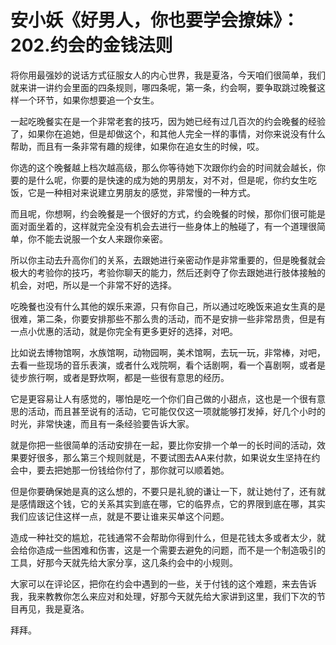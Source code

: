 # 安小妖《好男人，你也要学会撩妹》：202.约会的金钱法则

将你用最强妙的说话方式征服女人的内心世界，我是夏洛，今天咱们很简单，我们就来讲一讲约会里面的四条规则，哪四条呢，第一条，约会啊，要争取跳过晚餐这样一个环节，如果你想要追一个女生。

一起吃晚餐实在是一个非常老套的技巧，因为她已经有过几百次的约会晚餐的经验了，如果你在追她，但是却做这个，和其他人完全一样的事情，对你来说没有什么帮助，而且有一条非常有趣的规律，如果你在追女生的时候，哎。

你选的这个晚餐越上档次越高级，那么你等待她下次跟你约会的时间就会越长，你要的是什么呢，你要的是快速的成为她的男朋友，对不对，但是呢，你约女生吃饭，它是一种相对来说建立男朋友的感觉，非常慢的一种方式。

而且呢，你想啊，约会晚餐是一个很好的方式，约会晚餐的时候，那你们很可能是面对面坐着的，这样就完全没有机会去进行一些身体上的触碰了，有一个道理很简单，你不能去说服一个女人来跟你亲密。

所以你主动去升高你们的关系，去跟她进行亲密动作是非常重要的，但是晚餐就会极大的考验你的技巧，考验你聊天的能力，然后还剥夺了你去跟她进行肢体接触的机会，对吧，所以是一个非常不好的选择。

吃晚餐也没有什么其他的娱乐来源，只有你自己，所以通过吃晚饭来追女生真的是很难，第二条，你要安排那些不那么贵的活动，而不是安排一些非常昂贵，但是有一点小优惠的活动，就是你完全有更多更好的选择，对吧。

比如说去博物馆啊，水族馆啊，动物园啊，美术馆啊，去玩一玩，非常棒，对吧，去看一些现场的音乐表演，或者什么戏院啊，看个话剧啊，看一个喜剧啊，或者是徒步旅行啊，或者是野炊啊，都是一些很有意思的经历。

它是更容易让人有感觉的，哪怕是吃一个你们自己做的小甜点，这也是一个很有意思的活动，而且甚至说有的活动，它可能仅仅这一项就能够打发掉，好几个小时的时光，非常快速，而且有一条经验要告诉大家。

就是你把一些很简单的活动安排在一起，要比你安排一个单一的长时间的活动，效果要好很多，那么第三个规则就是，不要试图去AA来付款，如果说女生坚持在约会中，要去把她那一份钱给你付了，那你就可以顺着她。

但是你要确保她是真的这么想的，不要只是礼貌的谦让一下，就让她付了，还有就是感情跟这个钱，它的关系其实到底在哪，它的临界点，它的界限到底在哪，其实我们应该记住这样一点，就是不要让谁来买单这个问题。

造成一种社交的尴尬，花钱通常不会帮助你得到什么，但是花钱太多或者太少，就会给你造成一些困难和伤害，这是一个需要去避免的问题，而不是一个制造吸引的工具，好那今天就先给大家分享，这几条约会中的小规则。

大家可以在评论区，把你在约会中遇到的一些，关于付钱的这个难题，来去告诉我，我来教教你怎么来应对和处理，好那今天就先给大家讲到这里，我们下次的节目再见，我是夏洛。

拜拜。